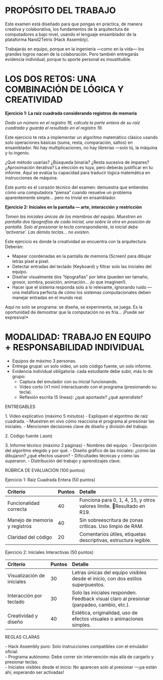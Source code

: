 # PROPÓSITO DEL TRABAJO

Este examen está diseñado para que pongas en práctica, de manera creativa y colaborativa, los fundamentos de la arquitectura de computadores a bajo nivel, usando el lenguaje ensamblador de la plataforma Nand2Tetris (Hack Assembly).

Trabajarás en equipo, porque en la ingeniería —como en la vida— los grandes logros nacen de la colaboración. Pero también entregarás evidencia individual, porque tu aporte personal es insustituible.

# LOS DOS RETOS: UNA COMBINACIÓN DE LÓGICA Y CREATIVIDAD

**Ejercicio 1: La raíz cuadrada considerando registros de memoria**

*Dado un número en el registro 18, calcula la parte entera de su raíz cuadrada y guarda el resultado en el registro 19.*

Este ejercicio te reta a implementar un algoritmo matemático clásico usando solo operaciones básicas (suma, resta, comparación, saltos) en ensamblador. No hay multiplicaciones, no hay librerías —solo tú, la máquina y tu ingenio.

¿Qué método usarías? ¿Búsqueda binaria? ¿Resta sucesiva de impares? ¿Aproximación iterativa? La elección es tuya, pero deberás justificar en tu informe. Aquí se evalúa tu capacidad para traducir lógica matemática en instrucciones de máquina.

Este punto es el corazón técnico del examen: demuestra que entiendes cómo una computadora “piensa” cuando resuelve un problema aparentemente simple… pero no trivial en ensamblador.

**Ejercicio 2: Iniciales en la pantalla — arte, interacción y restricción**

*Tomen las iniciales únicas de los miembros del equipo. Muestren en pantalla dos tipografías de cada inicial, una sobre la otra en posición de pantalla. Solo al presionar la tecla correspondiente, la inicial debe ‘activarse’. Las demás teclas… no existen*.

Este ejercicio es donde la creatividad se encuentra con la arquitectura. Deberán:

* Mapear coordenadas en la pantalla de memoria (Screen) para dibujar letras pixel a pixel.  
* Detectar entradas del teclado (Keyboard) y filtrar solo las iniciales del equipo.  
* Diseñar visualmente dos “tipografías” por letra (pueden ser tamaño, grosor, sombra, posición, animación… ¡lo que imaginen\!).  
* Hacer que el sistema responda solo a lo relevante, ignorando ruido —una metáfora perfecta de cómo los sistemas computacionales deben manejar entradas en el mundo real.

Aquí no solo se programa: se diseña, se experimenta, se juega. Es la oportunidad de demostrar que la computación no es fría… ¡Puede ser expresiva\!\*

# MODALIDAD: TRABAJO EN EQUIPO \+ RESPONSABILIDAD INDIVIDUAL

* Equipos de máximo 3 personas.  
* Entrega grupal: un solo video, un solo código fuente, un solo informe.  
* Evidencia individual obligatoria: cada estudiante debe subir, más lo de grupo:  
  * Captura del emulador con su inicial funcionando.  
  * Video corto (≤1 min) interactuando con el programa (presionando su tecla).  
  * Reflexión escrita (5 líneas): ¿qué aportaste? ¿qué aprendiste?

ENTREGABLES

1\. Video explicativo (máximo 5 minutos)
   \- Expliquen el algoritmo de raíz cuadrada.
   \- Muestren en vivo cómo reacciona el programa al presionar las iniciales.
   \- Mencionen decisiones clave de diseño y división del trabajo.

2\. Código fuente (.asm)

3\. Informe técnico (máximo 2 páginas)
   \- Nombres del equipo.
   \- Descripción del algoritmo elegido y por qué.
   \- Diseño gráfico de las iniciales: ¿cómo las dibujaron? ¿qué efectos usaron?
   \- Dificultades técnicas y cómo las superaron.
   \- Distribución del trabajo y aprendizajes clave.

RÚBRICA DE EVALUACIÓN (100 puntos)

Ejercicio 1: Raíz Cuadrada Entera (50 puntos)

| Criterio  | Puntos |  Detalle |
| :---- | :---- | :---- |
| Funcionalidad correcta | 40 | Funciona para 0, 1, 4, 15, y otros valores límite. Resultado en R19. |
| Manejo de memoria y registros | 40 | Sin sobreescritura de zonas críticas. Uso limpio de RAM. |
| Claridad del código | 20 | Comentarios útiles, etiquetas descriptivas, estructura legible. |

Ejercicio 2: Iniciales Interactivas (50 puntos)

| Criterio | Puntos | Detalle |
| :---- | :---- | :---- |
| Visualización de iniciales | 30 | Letras únicas del equipo visibles desde el inicio, con dos estilos superpuestos. |
| Interacción por teclado | 30 | Solo las iniciales responden. Feedback visual claro al presionar (parpadeo, cambio, etc.). |
| Creatividad y diseño | 40 | Estética, originalidad, uso de efectos visuales o animaciones simples. |

REGLAS CLARAS

\- Hack Assembly puro: Solo instrucciones compatibles con el emulador oficial.  
\- Programa autónomo: Debe correr sin intervención más allá de cargarlo y presionar teclas.  
\- Iniciales visibles desde el inicio: No aparecen solo al presionar —¡ya están ahí, esperando ser activadas\!
